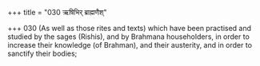 +++
title = "030 ऋषिभिर् ब्राह्मणैश्"

+++
030	(As well as those rites and texts) which have been practised and studied by the sages (Rishis), and by Brahmana householders, in order to increase their knowledge (of Brahman), and their austerity, and in order to sanctify their bodies;